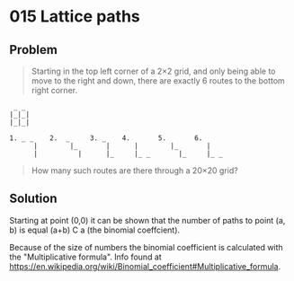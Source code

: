 # 015 Lattice paths

## Problem

> Starting in the top left corner of a 2×2 grid, and only being able to move to
> the right and down, there are exactly 6 routes to the bottom right corner.

```
 _ _
|_|_|
|_|_|

1. _ _    2.  _     3. _    4.       5.       6.
      |        |_       |      |        |_       |
      |          |      |_     |_ _       |_     |_ _
```

> How many such routes are there through a 20×20 grid?

## Solution

Starting at point (0,0) it can be shown that the number of paths to point (a, b)
is equal (a+b) C a (the binomial coeffcient).

Because of the size of numbers the binomial coefficient is calculated with the
"Multiplicative formula". Info found at
https://en.wikipedia.org/wiki/Binomial_coefficient#Multiplicative_formula.
